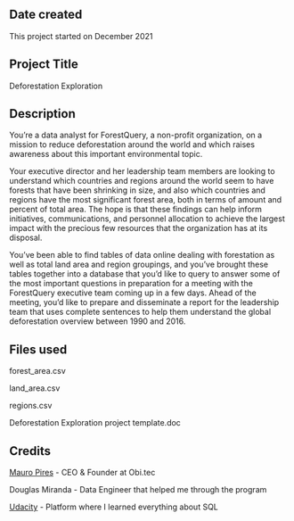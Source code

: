 ## Date created

This project started on December 2021

## Project Title

Deforestation Exploration

## Description

You’re a data analyst for ForestQuery, a non-profit organization, on a mission to reduce deforestation around the world and which raises awareness about this important environmental topic.

Your executive director and her leadership team members are looking to understand which countries and regions around the world seem to have forests that have been shrinking in size, and also which countries and regions have the most significant forest area, both in terms of amount and percent of total area. The hope is that these findings can help inform initiatives, communications, and personnel allocation to achieve the largest impact with the precious few resources that the organization has at its disposal.

You’ve been able to find tables of data online dealing with forestation as well as total land area and region groupings, and you’ve brought these tables together into a database that you’d like to query to answer some of the most important questions in preparation for a meeting with the ForestQuery executive team coming up in a few days. Ahead of the meeting, you’d like to prepare and disseminate a report for the leadership team that uses complete sentences to help them understand the global deforestation overview between 1990 and 2016.

## Files used

forest_area.csv

land_area.csv

regions.csv

Deforestation Exploration project template.doc

## Credits

[Mauro Pires][Mauro] - CEO & Founder at Obi.tec

Douglas Miranda - Data Engineer that helped me through the program

[Udacity][Udacity] - Platform where I learned everything about SQL

[Mauro]: https://www.linkedin.com/in/mauro-pires-6a284b32/

[Udacity]: https://www.udacity.com
